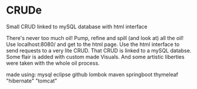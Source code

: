 # CRUDe
Small CRUD linked to mySQL database with html interface

There's never too much oil! Pump, refine and spill (and look at) all the oil! Use localhost:8080/ and get to the html page. Use the html interface to send requests to a very lite CRUD. That CRUD is linked to a mySQL databse. Some flair is added with custom made Visuals. And some artistic liberties were taken with the whole oil process.

made using:
mysql
eclipse
github
lombok
maven
springboot
thymeleaf
"hibernate"
"tomcat"


